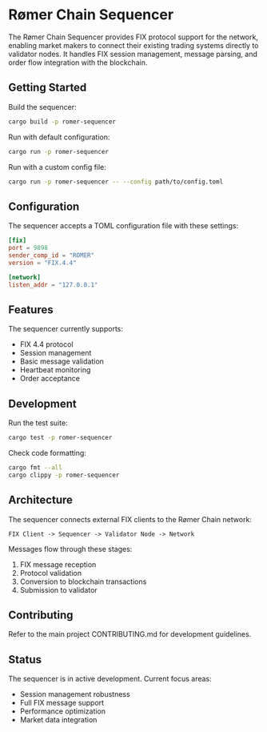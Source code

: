 # Rømer Chain Sequencer

The Rømer Chain Sequencer provides FIX protocol support for the network, enabling market makers to connect their existing trading systems directly to validator nodes. It handles FIX session management, message parsing, and order flow integration with the blockchain.

## Getting Started

Build the sequencer:
```bash
cargo build -p romer-sequencer
```

Run with default configuration:
```bash
cargo run -p romer-sequencer
```

Run with a custom config file:
```bash
cargo run -p romer-sequencer -- --config path/to/config.toml
```

## Configuration

The sequencer accepts a TOML configuration file with these settings:

```toml
[fix]
port = 9898
sender_comp_id = "ROMER"
version = "FIX.4.4"

[network]
listen_addr = "127.0.0.1"
```

## Features

The sequencer currently supports:
- FIX 4.4 protocol
- Session management
- Basic message validation
- Heartbeat monitoring
- Order acceptance

## Development

Run the test suite:
```bash
cargo test -p romer-sequencer
```

Check code formatting:
```bash
cargo fmt --all
cargo clippy -p romer-sequencer
```

## Architecture

The sequencer connects external FIX clients to the Rømer Chain network:

```
FIX Client -> Sequencer -> Validator Node -> Network
```

Messages flow through these stages:
1. FIX message reception
2. Protocol validation
3. Conversion to blockchain transactions
4. Submission to validator

## Contributing

Refer to the main project CONTRIBUTING.md for development guidelines.

## Status

The sequencer is in active development. Current focus areas:
- Session management robustness
- Full FIX message support
- Performance optimization
- Market data integration